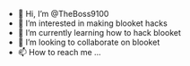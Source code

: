 - 👋 Hi, I’m @TheBoss9100
- 👀 I’m interested in making blooket hacks
- 🌱 I’m currently learning how to hack blooket
- 💞️ I’m looking to collaborate on blooket
- 📫 How to reach me ...

<!---
TheBoss9100/TheBoss9100 is a ✨ special ✨ repository because its `README.md` (this file) appears on your GitHub profile.
You can click the Preview link to take a look at your changes.
--->
